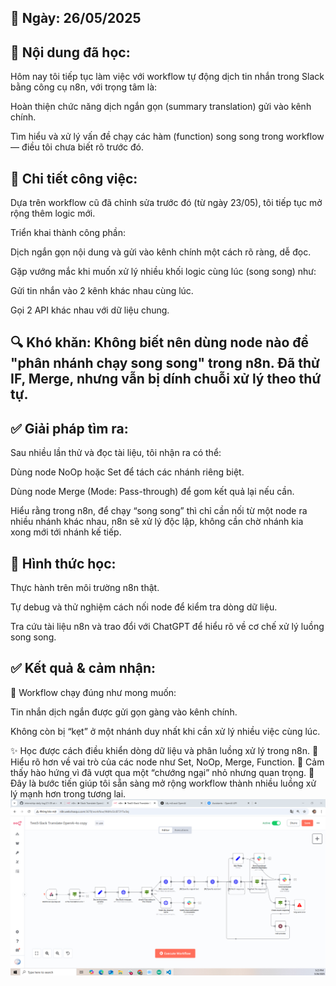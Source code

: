 ## 📅 Ngày: 26/05/2025
## 📘 Nội dung đã học:
Hôm nay tôi tiếp tục làm việc với workflow tự động dịch tin nhắn trong Slack bằng công cụ n8n, với trọng tâm là:

Hoàn thiện chức năng dịch ngắn gọn (summary translation) gửi vào kênh chính.

Tìm hiểu và xử lý vấn đề chạy các hàm (function) song song trong workflow — điều tôi chưa biết rõ trước đó.

## 🔧 Chi tiết công việc:
Dựa trên workflow cũ đã chỉnh sửa trước đó (từ ngày 23/05), tôi tiếp tục mở rộng thêm logic mới.

Triển khai thành công phần:

Dịch ngắn gọn nội dung và gửi vào kênh chính một cách rõ ràng, dễ đọc.

Gặp vướng mắc khi muốn xử lý nhiều khối logic cùng lúc (song song) như:

Gửi tin nhắn vào 2 kênh khác nhau cùng lúc.

Gọi 2 API khác nhau với dữ liệu chung.

## 🔍 Khó khăn: Không biết nên dùng node nào để "phân nhánh chạy song song" trong n8n. Đã thử IF, Merge, nhưng vẫn bị dính chuỗi xử lý theo thứ tự.

## ✅ Giải pháp tìm ra:
Sau nhiều lần thử và đọc tài liệu, tôi nhận ra có thể:

Dùng node NoOp hoặc Set để tách các nhánh riêng biệt.

Dùng node Merge (Mode: Pass-through) để gom kết quả lại nếu cần.

Hiểu rằng trong n8n, để chạy “song song” thì chỉ cần nối từ một node ra nhiều nhánh khác nhau, n8n sẽ xử lý độc lập, không cần chờ nhánh kia xong mới tới nhánh kế tiếp.

## 📝 Hình thức học:
Thực hành trên môi trường n8n thật.

Tự debug và thử nghiệm cách nối node để kiểm tra dòng dữ liệu.

Tra cứu tài liệu n8n và trao đổi với ChatGPT để hiểu rõ về cơ chế xử lý luồng song song.

## ✅ Kết quả & cảm nhận:
🎯 Workflow chạy đúng như mong muốn:

Tin nhắn dịch ngắn được gửi gọn gàng vào kênh chính.

Không còn bị “kẹt” ở một nhánh duy nhất khi cần xử lý nhiều việc cùng lúc.

✨ Học được cách điều khiển dòng dữ liệu và phân luồng xử lý trong n8n.
🧠 Hiểu rõ hơn về vai trò của các node như Set, NoOp, Merge, Function.
🙌 Cảm thấy hào hứng vì đã vượt qua một “chướng ngại” nhỏ nhưng quan trọng.
📌 Đây là bước tiến giúp tôi sẵn sàng mở rộng workflow thành nhiều luồng xử lý mạnh hơn trong tương lai.
![Hinh anh](images/workflowmoi.png)